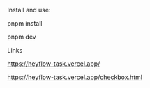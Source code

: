 Install and use:

pnpm install

pnpm dev



Links

https://heyflow-task.vercel.app/

https://heyflow-task.vercel.app/checkbox.html

